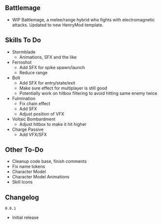 ## Battlemage
- WIP Battlemage, a melee/range hybrid who fights with electromagnetic attacks. Updated to new HenryMod template.

## Skills To Do
- Stormblade
  - Animations, SFX and the like
- Ferroshot
  - Add SFX for spike spawn/launch
  - Reduce range
- Bolt
  - Add SFX for entry/state/exit
  - Make sure effect for multiplayer is still good
  - Potentially work on hitbox filtering to avoid hitting same enemy twice
- Fulmination
  - Fix chain effect
  - Add SFX
  - Adjust position of VFX
- Voltaic Bombardment
  - Adjust hitbox to make it hit higher
- Charge Passive
  - Add VFX/SFX
 ## Other To-Do
- Cleanup code base, finish comments
- Fix name tokens
- Character Model
- Character Model Animations
- Skill Icons

## Changelog
`0.0.1`
- Initial release
